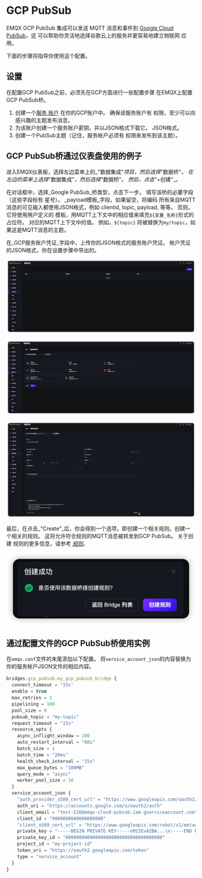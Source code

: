 # GCP PubSub

EMQX GCP PubSub 集成可以发送 MQTT 消息和事件到
[Google Cloud PubSub](https://cloud.google.com/pubsub?hl=en-us)，这
可以帮助你灵活地选择谷歌云上的服务并更容易地建立物联网
应用。

下面的步骤将指导你使用这个配置。

## 设置

在配置GCP PubSub之前，必须先在GCP方面进行一些配置步骤
在EMQX上配置GCP PubSub桥。

1.  创建一个[服务
   账户](https://developers.google.com/identity/protocols/oauth2/service-account#creatinganaccount)
   在你的GCP账户中。 确保该服务账户有
   权限，至少可以向感兴趣的主题发布消息。
2. 为该账户创建一个服务账户密钥，并以JSON格式下载它。
   JSON格式。
3. 创建一个PubSub主题（记住，服务帐户必须有
   权限来发布到该主题）。

## GCP PubSub桥通过仪表盘使用的例子

进入EMQX仪表板，选择左边菜单上的_"数据集成"_项目，然后选择_"数据桥"_。
在左边的菜单上选择_"数据集成"_，然后选择_"数据桥"_。 然后，点击_"+创建"_。

在对话框中，选择_Google PubSub_桥类型，点击下一步。
填写该桥的必要字段（这些字段标有
星号）。 _payload模板_字段，如果留空，将编码
所有来自MQTT消息的可见输入都使用JSON格式，例如
clientid, topic, payload, 等等。 否则，它将使用用户定义的
模板，用MQTT上下文中的相应值来填充`${变量_名称}`形式的占位符。
对应的MQTT上下文中的值。 例如，`${topic}`
将被替换为`my/topic`，如果这是MQTT消息的主题。

在_GCP服务账户凭证_字段中，上传你的JSON格式的服务账户凭证。
帐户凭证的JSON格式，你在设置步骤中导出的。

![创建一个GCP PubSub桥](./assets/gcp_pubsub/setup1.png)

![创建GCP公共子网桥](./assets/gcp_pubsub/setup2.png)

![创建一个GCP公共子桥](./assets/gcp_pubsub/setup3.png)

最后，在点击_"Create"_后，你会得到一个选项，即创建一个相关规则。创建一
个相关的规则。 这将允许符合规则的MQTT消息被转发到GCP PubSub。 关于创建
规则的更多信息，请参考 [_规则_](./rules.md)。

<center>
<img src="./assets/gcp_pubsub/setup4.png" alt="为GCP PubSub桥创建一个规则"></img>
</center>

## 通过配置文件的GCP PubSub桥使用实例

在`emqx.conf`文件的末尾添加以下配置。
将`service_account_json`的内容替换为
你的服务帐户JSON文件的相应内容。

```js
bridges.gcp_pubsub.my_gcp_pubsub_bridge {
  connect_timeout = "15s"
  enable = true
  max_retries = 2
  pipelining = 100
  pool_size = 8
  pubsub_topic = "my-topic"
  request_timeout = "15s"
  resource_opts {
    async_inflight_window = 100
    auto_restart_interval = "60s"
    batch_size = 1
    batch_time = "20ms"
    health_check_interval = "15s"
    max_queue_bytes = "100MB"
    query_mode = "async"
    worker_pool_size = 16
  }
  service_account_json {
    "auth_provider_x509_cert_url" = "https://www.googleapis.com/oauth2/v1/certs"
    auth_uri = "https://accounts.google.com/o/oauth2/auth"
    client_email = "test-516@emqx-cloud-pubsub.iam.gserviceaccount.com"
    client_id = "0000000000000000000"
    "client_x509_cert_url" = "https://www.googleapis.com/robot/v1/metadata/x509/test-pubsub.iam.gserviceaccount.com"
    private_key = "-----BEGIN PRIVATE KEY-----nMIIEvAIBA...\n-----END PRIVATE KEY-----\n"
    private_key_id = "000000000000000000000000000000000000"
    project_id = "my-project-id"
    token_uri = "https://oauth2.googleapis.com/token"
    type = "service_account"
  }
}
```
